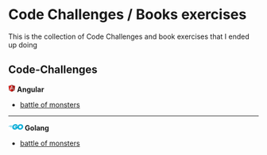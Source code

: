 # Code Challenges / Books exercises
This is the collection of Code Challenges and book exercises that I ended up doing

## Code-Challenges

**<img src="./interviews/angular/angular.svg" height="15"></img> Angular**
* [battle of monsters](interviews/angular/battle-of-monsters/)
-----
**<img src="./interviews/golang/golang.svg" height="15"></img> Golang**
* [battle of monsters](interviews/golang/battle-of-monsters/)